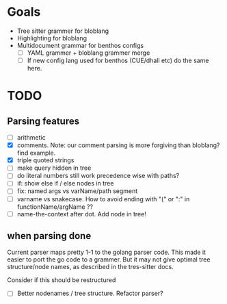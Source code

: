# Goals

- Tree sitter grammer for bloblang
- Highlighting for bloblang
- Multidocument grammar for benthos configs
  - [ ] YAML grammer + bloblang grammer merge
  - [ ] If new config lang used for benthos (CUE/dhall etc) do the same here.

# TODO

## Parsing features

- [ ] arithmetic
- [x] comments. Note: our comment parsing is more forgiving than bloblang? find example.
- [x] triple quoted strings
- [ ] make query hidden in tree
- [ ] do literal numbers still work precedence wise with paths?
- [ ] if: show else if / else nodes in tree
- [ ] fix: named args vs varName/path segment
- [ ] varname vs snakecase. How to avoid ending with "(" or ":" in functionName/argName ??
- [ ] name-the-context after dot. Add node in tree!

## when parsing done

Current parser maps pretty 1-1 to the golang parser code. This made it easier to port the go code to a grammer. But it may not give optimal tree structure/node names, as described in the tres-sitter docs.

Consider if this should be restructured

- [ ] Better nodenames / tree structure. Refactor parser?
